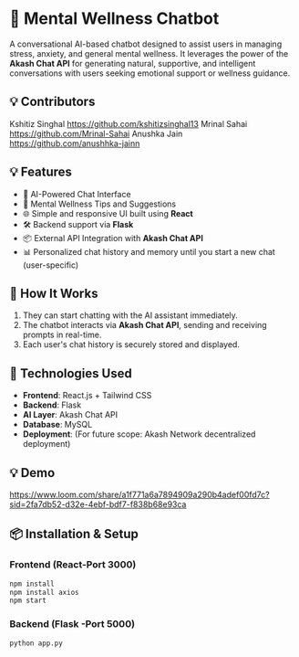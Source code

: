 # 🧠 Mental Wellness Chatbot

A conversational AI-based chatbot designed to assist users in managing stress, anxiety, and general mental wellness. It leverages the power of the **Akash Chat API** for generating natural, supportive, and intelligent conversations with users seeking emotional support or wellness guidance.

## 💡 Contributors
Kshitiz Singhal     https://github.com/kshitizsinghal13
Mrinal Sahai        https://github.com/Mrinal-Sahai
Anushka Jain        https://github.com/anushhka-jainn

## 💡 Features

- 🤖 AI-Powered Chat Interface
- 🧘 Mental Wellness Tips and Suggestions
- 🌐 Simple and responsive UI built using **React**
- 🛠️ Backend support via **Flask**
- 📦 External API Integration with **Akash Chat API**
- 📊 Personalized chat history and memory until you start a new chat (user-specific)

## 🚀 How It Works

1. They can start chatting with the AI assistant immediately.
2. The chatbot interacts via **Akash Chat API**, sending and receiving prompts in real-time.
3. Each user's chat history is securely stored and displayed.

## 🧩 Technologies Used

- **Frontend**: React.js + Tailwind CSS
- **Backend**: Flask
- **AI Layer**: Akash Chat API
- **Database**: MySQL
- **Deployment**: (For future scope: Akash Network decentralized deployment)

## 💡 Demo
https://www.loom.com/share/a1f771a6a7894909a290b4adef00fd7c?sid=2fa7db52-d32e-4ebf-bdf7-f838b68e93ca

## 📦 Installation & Setup

### Frontend (React-Port 3000)

```bash
npm install
npm install axios
npm start    
```

### Backend (Flask -Port 5000)

```bash
python app.py   
```




